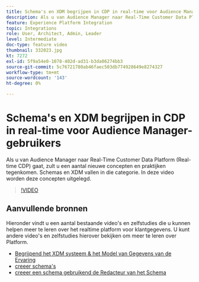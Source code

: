 ```yaml
---
title: Schema's en XDM begrijpen in CDP in real-time voor Audience Manager-gebruikers
description: Als u van Audience Manager naar Real-Time Customer Data Platform (Real-time CDP) gaat, zult u een aantal nieuwe concepten en praktijken tegenkomen. Schemas en XDM vallen in die categorie. In deze video worden deze concepten uitgelegd.
feature: Experience Platform Integration
topic: Integrations
role: User, Architect, Admin, Leader
level: Intermediate
doc-type: feature video
thumbnail: 332023.jpg
kt: 7272
exl-id: 5f9a54e0-1078-402d-ad31-b3da06274bb3
source-git-commit: 5c76721780ab46faec503db774928649e8274327
workflow-type: tm+mt
source-wordcount: '143'
ht-degree: 0%

---
```


# Schema&#39;s en XDM begrijpen in CDP in real-time voor Audience Manager-gebruikers

Als u van Audience Manager naar Real-Time Customer Data Platform (Real-time CDP) gaat, zult u een aantal nieuwe concepten en praktijken tegenkomen. Schemas en XDM vallen in die categorie. In deze video worden deze concepten uitgelegd.

>[!VIDEO](https://video.tv.adobe.com/v/332023/?quality=12&learn=on)

## Aanvullende bronnen

Hieronder vindt u een aantal bestaande video&#39;s en zelfstudies die u kunnen helpen meer te leren over het realtime platform voor klantgegevens. U kunt andere video&#39;s en zelfstudies hierover bekijken om meer te leren over Platform.

* [ Begrijpend het XDM systeem &amp; het Model van Gegevens van de Ervaring ](https://experienceleague.adobe.com/docs/platform-learn/tutorials/schemas/understanding-the-xdm-system-and-experience-data-model.html)
* [ creeer schema&#39;s ](https://experienceleague.adobe.com/docs/platform-learn/tutorials/schemas/create-your-first-schema-with-out-of-the-box-components.html)
* [ creeer een schema gebruikend de Redacteur van het Schema ](https://experienceleague.adobe.com/docs/experience-platform/xdm/tutorials/create-schema-ui.html?lang=en#getting-started)
